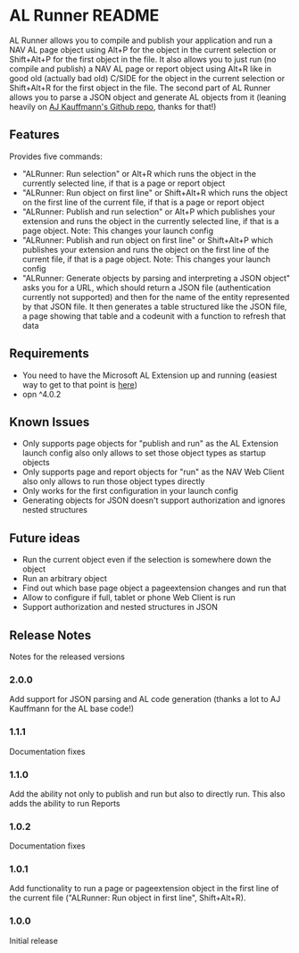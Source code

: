# AL Runner README

AL Runner allows you to compile and publish your application and run a NAV AL page object using Alt+P for the object in the current selection or Shift+Alt+P for the first object in the file. It also allows you to just run (no compile and publish) a NAV AL page or report object using Alt+R like in good old (actually bad old) C/SIDE for the object in the current selection or Shift+Alt+R for the first object in the file.
The second part of AL Runner allows you to parse a JSON object and generate AL objects from it (leaning heavily on [AJ Kauffmann's Github repo](https://github.com/ajkauffmann/ALCodeSamples), thanks for that!)


## Features

Provides five commands:
- "ALRunner: Run selection" or Alt+R which runs the object in the currently selected line, if that is a page or report object
- "ALRunner: Run object on first line" or Shift+Alt+R which runs the object on the first line of the current file, if that is a page or report object
- "ALRunner: Publish and run selection" or Alt+P which publishes your extension and runs the object in the currently selected line, if that is a page object. Note: This changes your launch config
- "ALRunner: Publish and run object on first line" or Shift+Alt+P which publishes your extension and runs the object on the first line of the current file, if that is a page object. Note: This changes your launch config
- "ALRunner: Generate objects by parsing and interpreting a JSON object" asks you for a URL, which should return a JSON file (authentication currently not supported) and then for the name of the entity represented by that JSON file. It then generates a table structured like the JSON file, a page showing that table and a codeunit with a function to refresh that data


## Requirements

- You need to have the Microsoft AL Extension up and running (easiest way to get to that point is [here](https://msdn.microsoft.com/en-us/dynamics-nav/newdev-get-started))
- opn ^4.0.2


## Known Issues

- Only supports page objects for "publish and run" as the AL Extension launch config also only allows to set those object types as startup objects
- Only supports page and report objects for "run" as the NAV Web Client also only allows to run those object types directly
- Only works for the first configuration in your launch config
- Generating objects for JSON doesn't support authorization and ignores nested structures


## Future ideas

- Run the current object even if the selection is somewhere down the object
- Run an arbitrary object
- Find out which base page object a pageextension changes and run that
- Allow to configure if full, tablet or phone Web Client is run
- Support authorization and nested structures in JSON


## Release Notes

Notes for the released versions

### 2.0.0

Add support for JSON parsing and AL code generation (thanks a lot to AJ Kauffmann for the AL base code!)

### 1.1.1

Documentation fixes 

### 1.1.0

Add the ability not only to publish and run but also to directly run. This also adds the ability to run Reports

### 1.0.2

Documentation fixes 

### 1.0.1

Add functionality to run a page or pageextension object in the first line of the current file ("ALRunner: Run object in first line", Shift+Alt+R). 

### 1.0.0

Initial release 
